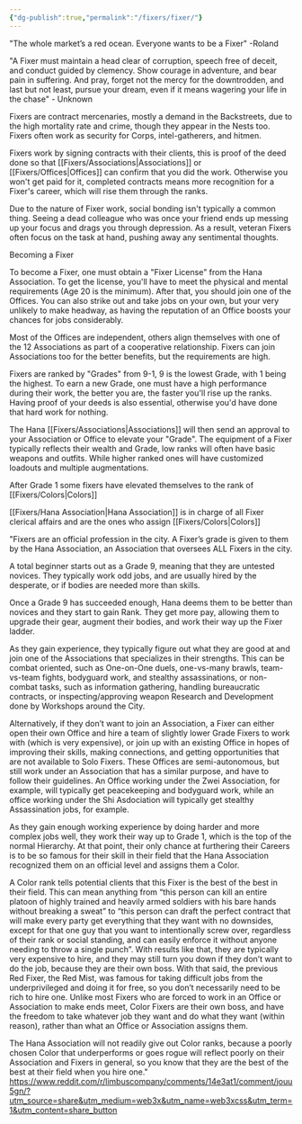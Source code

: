 ```yaml
---
{"dg-publish":true,"permalink":"/fixers/fixer/"}
---
```


"The whole market’s a red ocean. Everyone wants to be a Fixer" -Roland

"A Fixer must maintain a head clear of corruption, speech free of deceit, and conduct guided by clemency. Show courage in adventure, and bear pain in suffering. And pray, forget not the mercy for the downtrodden, and last but not least, pursue your dream, even if it means wagering your life in the chase" - Unknown

Fixers are contract mercenaries, mostly a demand in the Backstreets, due to the high mortality rate and crime, though they appear in the Nests too. Fixers often work as security for Corps, intel-gatherers, and hitmen.  
  
Fixers work by signing contracts with their clients, this is proof of the deed done so that [[Fixers/Associations\|Associations]] or [[Fixers/Offices\|Offices]] can confirm that you did the work. Otherwise you won't get paid for it, completed contracts means more recognition for a Fixer's career, which will rise them through the ranks.  
  
Due to the nature of Fixer work, social bonding isn't typically a common thing. Seeing a dead colleague who was once your friend ends up messing up your focus and drags you through depression. As a result, veteran Fixers often focus on the task at hand, pushing away any sentimental thoughts.

Becoming a Fixer

To become a Fixer, one must obtain a "Fixer License" from the Hana Association. To get the license, you'll have to meet the physical and mental requirements (Age 20 is the minimum). After that, you should join one of the Offices. You can also strike out and take jobs on your own, but your very unlikely to make headway, as having the reputation of an Office boosts your chances for jobs considerably.  
  
Most of the Offices are independent, others align themselves with one of the 12 Associations as part of a cooperative relationship. Fixers can join Associations too for the better benefits, but the requirements are high.  
  
Fixers are ranked by "Grades" from 9-1, 9 is the lowest Grade, with 1 being the highest. To earn a new Grade, one must have a high performance during their work, the better you are, the faster you'll rise up the ranks. Having proof of your deeds is also essential, otherwise you'd have done that hard work for nothing.  
  
The Hana [[Fixers/Associations\|Associations]] will then send an approval to your Association or Office to elevate your "Grade". The equipment of a Fixer typically reflects their wealth and Grade, low ranks will often have basic weapons and outfits. While higher ranked ones will have customized loadouts and multiple augmentations.

After Grade 1 some fixers have elevated themselves to the rank of [[Fixers/Colors\|Colors]]

[[Fixers/Hana Association\|Hana Association]] is in charge of all Fixer clerical affairs and are the ones who assign [[Fixers/Colors\|Colors]]



"Fixers are an official profession in the city. A Fixer’s grade is given to them by the Hana Association, an Association that oversees ALL Fixers in the city.

A total beginner starts out as a Grade 9, meaning that they are untested novices. They typically work odd jobs, and are usually hired by the desperate, or if bodies are needed more than skills.

Once a Grade 9 has succeeded enough, Hana deems them to be better than novices and they start to gain Rank. They get more pay, allowing them to upgrade their gear, augment their bodies, and work their way up the Fixer ladder.

As they gain experience, they typically figure out what they are good at and join one of the Associations that specializes in their strengths. This can be combat oriented, such as One-on-One duels, one-vs-many brawls, team-vs-team fights, bodyguard work, and stealthy assassinations, or non-combat tasks, such as information gathering, handling bureaucratic contracts, or inspecting/approving weapon Research and Development done by Workshops around the City.

Alternatively, if they don’t want to join an Association, a Fixer can either open their own Office and hire a team of slightly lower Grade Fixers to work with (which is very expensive), or join up with an existing Office in hopes of improving their skills, making connections, and getting opportunities that are not available to Solo Fixers. These Offices are semi-autonomous, but still work under an Association that has a similar purpose, and have to follow their guidelines. An Office working under the Zwei Association, for example, will typically get peacekeeping and bodyguard work, while an office working under the Shi Asdociation will typically get stealthy Assassination jobs, for example.

As they gain enough working experience by doing harder and more complex jobs well, they work their way up to Grade 1, which is the top of the normal Hierarchy. At that point, their only chance at furthering their Careers is to be so famous for their skill in their field that the Hana Association recognized them on an official level and assigns them a Color.

A Color rank tells potential clients that this Fixer is the best of the best in their field. This can mean anything from “this person can kill an entire platoon of highly trained and heavily armed soldiers with his bare hands without breaking a sweat” to “this person can draft the perfect contract that will make every party get everything that they want with no downsides, except for that one guy that you want to intentionally screw over, regardless of their rank or social standing, and can easily enforce it without anyone needing to throw a single punch”. With results like that, they are typically very expensive to hire, and they may still turn you down if they don’t want to do the job, because they are their own boss. With that said, the previous Red Fixer, the Red Mist, was famous for taking difficult jobs from the underprivileged and doing it for free, so you don’t necessarily need to be rich to hire one. Unlike most Fixers who are forced to work in an Office or Association to make ends meet, Color Fixers are their own boss, and have the freedom to take whatever job they want and do what they want (within reason), rather than what an Office or Association assigns them.

The Hana Association will not readily give out Color ranks, because a poorly chosen Color that underperforms or goes rogue will reflect poorly on their Association and Fixers in general, so you know that they are the best of the best at their field when you hire one."
https://www.reddit.com/r/limbuscompany/comments/14e3at1/comment/jouu5gn/?utm_source=share&utm_medium=web3x&utm_name=web3xcss&utm_term=1&utm_content=share_button